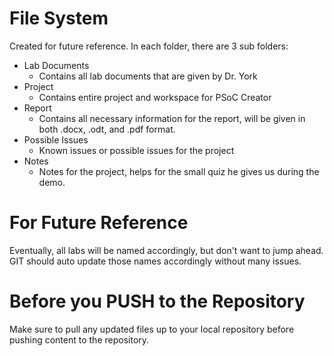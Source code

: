 # File System

Created for future reference. In each folder, there are 3 sub folders:
- Lab Documents
    - Contains all lab documents that are given by Dr. York
- Project
    - Contains entire project and workspace for PSoC Creator
- Report
    - Contains all necessary information for the report, will be given in both .docx, .odt, and .pdf format.
- Possible Issues
    - Known issues or possible issues for the project
- Notes
    - Notes for the project, helps for the small quiz he gives us during the demo.

# For Future Reference

Eventually, all labs will be named accordingly, but don't want to jump ahead. GIT should auto update those names accordingly without many issues.

# Before you PUSH to the Repository

Make sure to pull any updated files up to your local repository before pushing content to the repository.
